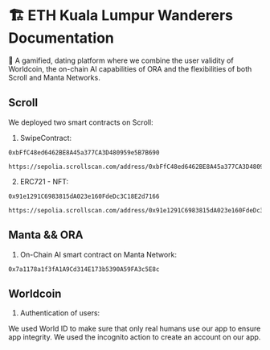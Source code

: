 # 🏗 ETH Kuala Lumpur Wanderers Documentation

🧪 A gamified, dating platform where we combine the user validity of Worldcoin, the on-chain AI capabilities of ORA and the flexibilities of both Scroll and Manta Networks.

## Scroll

We deployed two smart contracts on Scroll:

1. SwipeContract:

```
0xbFfC48ed6462BE8A45a377CA3D480959e5B7B690
```
```
https://sepolia.scrollscan.com/address/0xbFfC48ed6462BE8A45a377CA3D480959e5B7B690#code
```

2. ERC721 - NFT:

```
0x91e1291C6983815dA023e160FdeDc3C18E2d7166
```
```
https://sepolia.scrollscan.com/address/0x91e1291C6983815dA023e160FdeDc3C18E2d7166#code
```

## Manta && ORA

1. On-Chain AI smart contract on Manta Network:

```
0x7a1178a1f3fA1A9Cd314E173b5390A59FA3c5E8c
```

## Worldcoin

1. Authentication of users:

We used World ID to make sure that only real humans use our app to ensure app integrity. We used the incognito action to create an account on our app.
